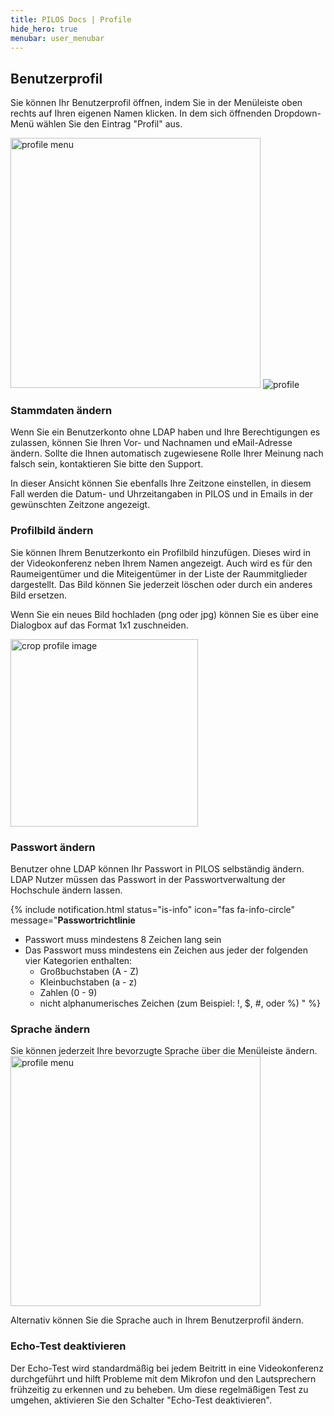 ```yaml
---
title: PILOS Docs | Profile
hide_hero: true
menubar: user_menubar
---
```



## Benutzerprofil

Sie können Ihr Benutzerprofil öffnen, indem Sie in der Menüleiste oben rechts auf Ihren eigenen Namen klicken.
In dem sich öffnenden Dropdown-Menü wählen Sie den Eintrag "Profil" aus.


<img src="{{ site.baseurl }}/assets/img/screenshots/user/profile-menu.png" alt="profile menu" style="max-width: 100%; width: 400px" />


<img src="{{ site.baseurl }}/assets/img/screenshots/user/profile.png" alt="profile"/>

### Stammdaten ändern

Wenn Sie ein Benutzerkonto ohne LDAP haben und Ihre Berechtigungen es zulassen, können Sie Ihren Vor- und Nachnamen und eMail-Adresse ändern.
Sollte die Ihnen automatisch zugewiesene Rolle Ihrer Meinung nach falsch sein, kontaktieren Sie bitte den Support.

In dieser Ansicht können Sie ebenfalls Ihre Zeitzone einstellen, in diesem Fall werden die Datum- und Uhrzeitangaben in PILOS und in Emails in der gewünschten Zeitzone angezeigt.

### Profilbild ändern

Sie können Ihrem Benutzerkonto ein Profilbild hinzufügen. Dieses wird in der Videokonferenz neben Ihrem Namen angezeigt. Auch wird es für den Raumeigentümer und die Miteigentümer in der Liste der Raummitglieder dargestellt.
Das Bild können Sie jederzeit löschen oder durch ein anderes Bild ersetzen.

Wenn Sie ein neues Bild hochladen (png oder jpg) können Sie es über eine Dialogbox auf das Format 1x1 zuschneiden.

<img src="{{ site.baseurl }}/assets/img/screenshots/user/profile-image-crop.png" alt="crop profile image" style="max-width: 100%; width: 300px"/>


### Passwort ändern

Benutzer ohne LDAP können Ihr Passwort in PILOS selbständig ändern. LDAP Nutzer müssen das Passwort in der Passwortverwaltung der Hochschule ändern lassen.

{% include notification.html  status="is-info" icon="fas fa-info-circle" message="**Passwortrichtlinie**
* Passwort muss mindestens 8 Zeichen lang sein
* Das Passwort muss mindestens ein Zeichen aus jeder der folgenden vier Kategorien enthalten:
  * Großbuchstaben (A - Z)
  * Kleinbuchstaben (a - z)
  * Zahlen (0 - 9)
  * nicht alphanumerisches Zeichen (zum Beispiel: !, $, #, oder %)
" %}


### Sprache ändern

Sie können jederzeit Ihre bevorzugte Sprache über die Menüleiste ändern.
<img src="{{ site.baseurl }}/assets/img/screenshots/user/lang-selector.png" alt="profile menu" style="max-width: 100%; width: 400px" />

Alternativ können Sie die Sprache auch in Ihrem Benutzerprofil ändern.


### Echo-Test deaktivieren

Der Echo-Test wird standardmäßig bei jedem Beitritt in eine Videokonferenz durchgeführt und hilft Probleme mit dem Mikrofon und den Lautsprechern frühzeitig zu erkennen und zu beheben.
Um diese regelmäßigen Test zu umgehen, aktivieren Sie den Schalter "Echo-Test deaktivieren".